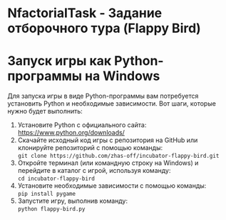 # NfactorialTask - Задание отборочного тура (Flappy Bird)

# Запуск игры как Python-программы на Windows

 Для запуска игры в виде Python-программы вам потребуется установить Python и необходимые зависимости. Вот шаги, которые нужно будет выполнить:

1) Установите Python с официального сайта: https://www.python.org/downloads/
2) Скачайте исходный код игры с репозитория на GitHub или клонируйте репозиторий с помощью команды: <br>
``` git clone https://github.com/zhas-off/incubator-flappy-bird.git ```
3) Откройте терминал (или командную строку на Windows) и перейдите в каталог с игрой, используя команду: <br>
``` cd incubator-flappy-bird ```
4) Установите необходимые зависимости с помощью команды: <br>
``` pip install pygame ```
5) Запустите игру, выполнив команду: <br>
``` python flappy-bird.py ```
